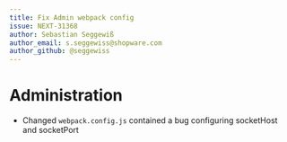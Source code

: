 ```yaml
---
title: Fix Admin webpack config
issue: NEXT-31368
author: Sebastian Seggewiß
author_email: s.seggewiss@shopware.com
author_github: @seggewiss
---
```

# Administration
* Changed `webpack.config.js` contained a bug configuring socketHost and socketPort
